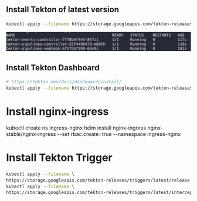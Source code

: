 

## Install Tekton of latest version
```bash
kubectl apply --filename https://storage.googleapis.com/tekton-releases/pipeline/latest/release.yaml
```

![tekton installed pods]( ./images/basic-tekton-install.png)

## Install Tekton Dashboard
```bash
# https://tekton.dev/docs/dashboard/install/
kubectl apply --filename https://storage.googleapis.com/tekton-releases/dashboard/latest/release.yaml
```

# Install nginx-ingress
kubectl create ns ingress-nginx
helm install nginx-ingress nginx-stable/nginx-ingress --set rbac.create=true --namespace ingress-nginx

# Install Tekton Trigger
```bash
kubectl apply --filename \
https://storage.googleapis.com/tekton-releases/triggers/latest/release.yaml
kubectl apply --filename \
https://storage.googleapis.com/tekton-releases/triggers/latest/interceptors.yaml
```